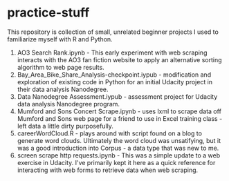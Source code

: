 # practice-stuff

This repository is collection of small, unrelated beginner projects I used to familiarize myself with R and Python. 

1. AO3 Search Rank.ipynb - This early experiment with web scraping interacts with the AO3 fan fiction website to apply an alternative sorting algorithm to web page results.
2. Bay_Area_Bike_Share_Analysis-checkpoint.iypub - modification and exploration of existing code in Python for an initial Udacity project in their data analysis Nanodegree.
3. Data Nanodegree Assessment.iypub - assessment project for Udacity data analysis Nanodegree program. 
4. Mumford and Sons Concert Scrape.ipynb - uses lxml to scrape data off Mumford and Sons web page for a friend to use in Excel training class - left data a little dirty purposefully.
5. careerWordCloud.R - plays around with script found on a blog to generate word clouds. Ultimately the word cloud was unsatifying, but it was a good introduction into Corpus - a data type that was new to me.  
6. screen scrape http requests.ipynb - This was a simple update to a web exercise in Udacity. I've primarily kept it here as a quick reference for interacting with web forms to retrieve data when web scraping.



